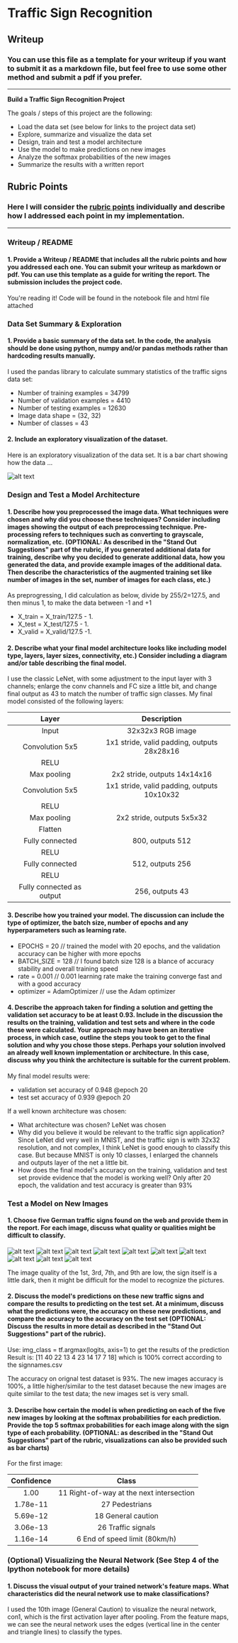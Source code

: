 # **Traffic Sign Recognition** 

## Writeup

### You can use this file as a template for your writeup if you want to submit it as a markdown file, but feel free to use some other method and submit a pdf if you prefer.

---

**Build a Traffic Sign Recognition Project**

The goals / steps of this project are the following:
* Load the data set (see below for links to the project data set)
* Explore, summarize and visualize the data set
* Design, train and test a model architecture
* Use the model to make predictions on new images
* Analyze the softmax probabilities of the new images
* Summarize the results with a written report


[//]: # (Image References)

[image1]: ./examples/classes.png "Visualization"
[image2]: ./examples/grayscale.jpg "Grayscaling"
[image3]: ./examples/random_noise.jpg "Random Noise"
[image4]: ./examples/00000_00023.jpg "Traffic Sign 1"
[image5]: ./examples/00001_00017.jpg "Traffic Sign 2"
[image6]: ./examples/00004_00019.jpg "Traffic Sign 3"
[image7]: ./examples/00005_00029.jpg "Traffic Sign 4"
[image8]: ./examples/00006_00028.jpg "Traffic Sign 5"
[image9]: ./examples/00009_00029.jpg "Traffic Sign 6"
[image10]: ./examples/00012_00018.jpg "Traffic Sign 7"
[image11]: ./examples/00020_00024.jpg "Traffic Sign 8"
[image12]: ./examples/00023_00026.jpg "Traffic Sign 9"
[image13]: ./examples/00025_00025.jpg "Traffic Sign 10"

## Rubric Points
### Here I will consider the [rubric points](https://review.udacity.com/#!/rubrics/481/view) individually and describe how I addressed each point in my implementation.  

---
### Writeup / README

#### 1. Provide a Writeup / README that includes all the rubric points and how you addressed each one. You can submit your writeup as markdown or pdf. You can use this template as a guide for writing the report. The submission includes the project code.

You're reading it! Code will be found in the notebook file and html file attached

### Data Set Summary & Exploration

#### 1. Provide a basic summary of the data set. In the code, the analysis should be done using python, numpy and/or pandas methods rather than hardcoding results manually.

I used the pandas library to calculate summary statistics of the traffic
signs data set:

* Number of training examples = 34799
* Number of validation examples = 4410
* Number of testing examples = 12630
* Image data shape = (32, 32)
* Number of classes = 43

#### 2. Include an exploratory visualization of the dataset.

Here is an exploratory visualization of the data set. It is a bar chart showing how the data ...

![alt text][image1]

### Design and Test a Model Architecture

#### 1. Describe how you preprocessed the image data. What techniques were chosen and why did you choose these techniques? Consider including images showing the output of each preprocessing technique. Pre-processing refers to techniques such as converting to grayscale, normalization, etc. (OPTIONAL: As described in the "Stand Out Suggestions" part of the rubric, if you generated additional data for training, describe why you decided to generate additional data, how you generated the data, and provide example images of the additional data. Then describe the characteristics of the augmented training set like number of images in the set, number of images for each class, etc.)

As preprogressing, I did calculation as below, divide by 255/2=127.5, and then minus 1, to make the data between -1 and +1
* X_train = X_train/127.5 - 1.
* X_test = X_test/127.5 - 1.
* X_valid = X_valid/127.5 -1.


#### 2. Describe what your final model architecture looks like including model type, layers, layer sizes, connectivity, etc.) Consider including a diagram and/or table describing the final model.

I use the classic LeNet, with some adjustment to the input layer with 3 channels; enlarge the conv channels and FC size a little bit, and change final output as 43 to match the number of traffic sign classes.
My final model consisted of the following layers:

| Layer         		|     Description	        					| 
|:---------------------:|:---------------------------------------------:| 
| Input         		| 32x32x3 RGB image   							| 
| Convolution 5x5     	| 1x1 stride, valid padding, outputs 28x28x16 	|
| RELU					|												|
| Max pooling	      	| 2x2 stride,  outputs 14x14x16 				|
| Convolution 5x5     	| 1x1 stride, valid padding, outputs 10x10x32 	|
| RELU					|												|
| Max pooling	      	| 2x2 stride,  outputs 5x5x32 				|
| Flatten  |            |
| Fully connected		| 800, outputs 512        									|
| RELU					|												|
| Fully connected		| 512, outputs 256        									|
| RELU					|												|
| Fully connected	as output	| 256, outputs 43        									|

 


#### 3. Describe how you trained your model. The discussion can include the type of optimizer, the batch size, number of epochs and any hyperparameters such as learning rate.

* EPOCHS = 20  // trained the model with 20 epochs, and the validation accuracy can be higher with more epochs
* BATCH_SIZE = 128 // I found batch size 128 is a blance of accuracy stability and overall training speed
* rate = 0.001 // 0.001 learning rate make the training converge fast and with a good accuracy
* optimizer = AdamOptimizer // use the Adam optimizer 

#### 4. Describe the approach taken for finding a solution and getting the validation set accuracy to be at least 0.93. Include in the discussion the results on the training, validation and test sets and where in the code these were calculated. Your approach may have been an iterative process, in which case, outline the steps you took to get to the final solution and why you chose those steps. Perhaps your solution involved an already well known implementation or architecture. In this case, discuss why you think the architecture is suitable for the current problem.

My final model results were:
* validation set accuracy of 0.948 @epoch 20 
* test set accuracy of 0.939 @epoch 20

If a well known architecture was chosen:
* What architecture was chosen?
LeNet was chosen
* Why did you believe it would be relevant to the traffic sign application?
Since LeNet did very well in MNIST, and the traffic sign is with 32x32 resolution, and not complex, I think LeNet is good enough to classify this case. But because MNIST is only 10 classes, I enlarged the channels and outputs layer of the net a little bit.
* How does the final model's accuracy on the training, validation and test set provide evidence that the model is working well?
Only after 20 epoch, the validation and test accuracy is greater than 93%
 

### Test a Model on New Images

#### 1. Choose five German traffic signs found on the web and provide them in the report. For each image, discuss what quality or qualities might be difficult to classify.


![alt text][image4] ![alt text][image5] ![alt text][image6] ![alt text][image7] ![alt text][image8]
![alt text][image9] ![alt text][image10] ![alt text][image11] ![alt text][image12] ![alt text][image13]

The image quality of the 1st, 3rd, 7th, and 9th are low, the sign itself is a little dark, then it might be difficult for the model to recognize the pictures.


#### 2. Discuss the model's predictions on these new traffic signs and compare the results to predicting on the test set. At a minimum, discuss what the predictions were, the accuracy on these new predictions, and compare the accuracy to the accuracy on the test set (OPTIONAL: Discuss the results in more detail as described in the "Stand Out Suggestions" part of the rubric).

Use: img_class = tf.argmax(logits, axis=1) to get the results of the prediction  
Result is: [11 40 22 13  4 23 14 17  7 18] which is 100% correct according to the signnames.csv

The accuracy on orignal test dataset is 93%. The new images accuracy is 100%, a little higher/similar to the test dataset because the new images are quite similar to the test data; the new images set is very small. 


#### 3. Describe how certain the model is when predicting on each of the five new images by looking at the softmax probabilities for each prediction. Provide the top 5 softmax probabilities for each image along with the sign type of each probability. (OPTIONAL: as described in the "Stand Out Suggestions" part of the rubric, visualizations can also be provided such as bar charts)

For the first image:  

|Confidence|Class|
|:-:|:-:|
|1.00|11 Right-of-way at the next intersection|
|1.78e-11|27 Pedestrians|
|5.69e-12|18 General caution|
|3.06e-13|26 Traffic signals|
|1.16e-14|6 End of speed limit (80km/h)|  


### (Optional) Visualizing the Neural Network (See Step 4 of the Ipython notebook for more details)
#### 1. Discuss the visual output of your trained network's feature maps. What characteristics did the neural network use to make classifications?

I used the 10th image (General Caution) to visualize the neural network, con1, which is the first activation layer after pooling.
From the feature maps, we can see the neural network uses the edges (vertical line in the center and triangle lines) to classify the types.
